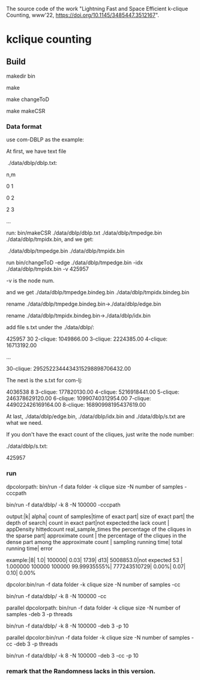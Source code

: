The source code of the work "Lightning Fast and Space Efficient k-clique Counting, www'22, https://doi.org/10.1145/3485447.3512167".

# kclique counting

## Build

makedir bin

make

make changeToD

make makeCSR

### Data format

use com-DBLP as the example:

At first, we have text file 

​	./data/dblp/dblp.txt:

n,m

0 1

0 2

2 3

...



run: bin/makeCSR ./data/dblp/dblp.txt ./data/dblp/tmpedge.bin ./data/dblp/tmpidx.bin, and we get:

​	./data/dblp/tmpedge.bin ./data/dblp/tmpidx.bin

run bin/changeToD -edge ./data/dblp/tmpedge.bin  -idx ./data/dblp/tmpidx.bin -v 425957

-v is the node num.

and we get ./data/dblp/tmpedge.bindeg.bin ./data/dblp/tmpidx.bindeg.bin

rename ./data/dblp/tmpedge.bindeg.bin->./data/dblp/edge.bin

rename ./data/dblp/tmpidx.bindeg.bin->./data/dblp/idx.bin

add file s.txt under the ./data/dblp/:

425957
30
2-clique: 1049866.00
3-clique: 2224385.00
4-clique: 16713192.00

...  

30-clique: 2952522344434315298898706432.00

The next is the s.txt for com-lj:

4036538
8
3-clique: 177820130.00
4-clique: 5216918441.00
5-clique: 246378629120.00
6-clique: 10990740312954.00
7-clique: 449022426169164.00
8-clique: 16890998195437619.00

At last,  ./data/dblp/edge.bin, ./data/dblp/idx.bin and ./data/dblp/s.txt are what we need.



If you don't have the exact count of the cliques, just write the node number:

./data/dblp/s.txt:

425957



### run

dpcolorpath: bin/run -f data folder -k clique size -N number of samples -cccpath

bin/run -f data/dblp/ -k 8 -N 100000 -cccpath

output:|k| alpha| count of samples|time of exact part| size of exact part| the depth of search| count in exact part|not expected:the lack count | appDensity hittedcount real_sample_times  the percentage of the cliques in the sparse part| approximate count | the percentage of the cliques in the dense part among the approximate count | sampling running time| total running time| error

example:|8| 1.0| 100000| 0.03| 1739| d13| 5008853.0|not expected 53 | 1.000000 100000 100000 99.99935555%| 777243510729| 0.00%| 0.07| 0.10| 0.00%



dpcolor:bin/run -f data folder -k clique size -N number of samples -cc

bin/run -f data/dblp/ -k 8 -N 100000 -cc



parallel dpcolorpath: bin/run -f data folder -k clique size -N number of samples -deb 3 -p threads

bin/run -f data/dblp/ -k 8 -N 100000 -deb 3 -p 10



parallel dpcolor:bin/run -f data folder -k clique size -N number of samples -cc -deb 3 -p threads

bin/run -f data/dblp/ -k 8 -N 100000 -deb 3 -cc -p 10

### remark that the Randomness lacks in this version.
